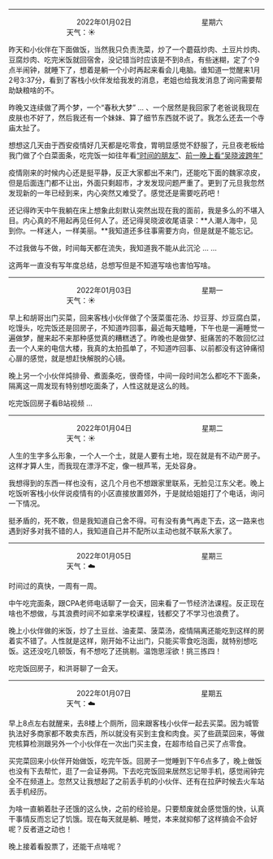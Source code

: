 ***
&nbsp;&nbsp;&nbsp;&nbsp;&nbsp;&nbsp;&nbsp;&nbsp;&nbsp;&nbsp;&nbsp;&nbsp;&nbsp;&nbsp;&nbsp;&nbsp;&nbsp;&nbsp;
&nbsp;&nbsp;&nbsp;&nbsp;&nbsp;&nbsp;&nbsp;&nbsp;&nbsp;&nbsp;&nbsp;&nbsp;&nbsp;&nbsp;           2022年01月02日
&nbsp;&nbsp;&nbsp;&nbsp;&nbsp;&nbsp;&nbsp;&nbsp;&nbsp;&nbsp;&nbsp;&nbsp;&nbsp;&nbsp;&nbsp;&nbsp;&nbsp;&nbsp;
&nbsp;&nbsp;&nbsp;&nbsp;&nbsp;&nbsp;&nbsp;&nbsp;&nbsp;&nbsp;&nbsp;&nbsp;&nbsp;&nbsp;                星期六
&nbsp;&nbsp;&nbsp;&nbsp;&nbsp;&nbsp;&nbsp;&nbsp;&nbsp;&nbsp;&nbsp;&nbsp;&nbsp;&nbsp;&nbsp;&nbsp;&nbsp;&nbsp;
&nbsp;&nbsp;&nbsp;&nbsp;&nbsp;&nbsp;&nbsp;&nbsp;&nbsp;&nbsp;&nbsp;&nbsp;&nbsp;&nbsp;&nbsp;&nbsp;&nbsp;&nbsp;
&nbsp;&nbsp;&nbsp;&nbsp;&nbsp;&nbsp;&nbsp;&nbsp;&nbsp;                                       天气：:sunny: 

昨天和小伙伴在下面做饭，当然我只负责洗菜，炒了一个蘑菇炒肉、土豆片炒肉、豆腐炒肉、吃完米饭就回宿舍，没记错当时应该是不到8点，有些迷糊，定了个9点半闹钟，就睡下了，想着是躺一个小时再起来看会儿电脑。谁知道一觉醒来1月2号3:37分，看到了客栈小伙伴发给我发的消息，老姐也给我发消息了询问需要帮助缺粮啥的不。

昨晚又连续做了两个梦，一个“春秋大梦”	... 、一个居然是我回家了老爸说我现在皮肤也不好了，然后我还有一个妹妹、算了细节东西就不说了。我怎么还去一个寺庙太扯了。

想想这几天由于西安疫情好几天都是吃零食，胃明显感觉不舒服了，元旦夜老板给我门做了个白菜面条，吃完饭一如往年看[“时间的朋友”](频道跨年笔记.md)、[前一晚上看“吴晓波跨年”](频道跨年笔记.md) 

疫情刚来的时候内心还是挺平静，反正大家都出不来门，还能吃下面的魏家凉皮，但是后面连门都不让出，外面只剩超市，才发发现问题严重了。更到了元旦我忽然发现新的一年已经到来，内心突然又难受了。感觉还是需要吃药吧！

还记得昨天中午我躺在床上想象此刻默认突然出现在我的面前，我是多么的不堪入目。内心真的不用起再见任何人了。还记得吴晓波收尾语录：**人潮人海中，见到你。一样迷人，一样美丽。**我知道还多往事需要方向，但是就是不能忘记。

不过我做与不做，时间每天都在流失，我知道我不能从此沉沦 ... ...

这两年一直没有写年度总结，总想写但是不知道写啥也害怕写啥。


***
&nbsp;&nbsp;&nbsp;&nbsp;&nbsp;&nbsp;&nbsp;&nbsp;&nbsp;&nbsp;&nbsp;&nbsp;&nbsp;&nbsp;&nbsp;&nbsp;&nbsp;&nbsp;
&nbsp;&nbsp;&nbsp;&nbsp;&nbsp;&nbsp;&nbsp;&nbsp;&nbsp;&nbsp;&nbsp;&nbsp;&nbsp;&nbsp;           2022年01月03日
&nbsp;&nbsp;&nbsp;&nbsp;&nbsp;&nbsp;&nbsp;&nbsp;&nbsp;&nbsp;&nbsp;&nbsp;&nbsp;&nbsp;&nbsp;&nbsp;&nbsp;&nbsp;
&nbsp;&nbsp;&nbsp;&nbsp;&nbsp;&nbsp;&nbsp;&nbsp;&nbsp;&nbsp;&nbsp;&nbsp;&nbsp;&nbsp;                星期一
&nbsp;&nbsp;&nbsp;&nbsp;&nbsp;&nbsp;&nbsp;&nbsp;&nbsp;&nbsp;&nbsp;&nbsp;&nbsp;&nbsp;&nbsp;&nbsp;&nbsp;&nbsp;
&nbsp;&nbsp;&nbsp;&nbsp;&nbsp;&nbsp;&nbsp;&nbsp;&nbsp;&nbsp;&nbsp;&nbsp;&nbsp;&nbsp;&nbsp;&nbsp;&nbsp;&nbsp;
&nbsp;&nbsp;&nbsp;&nbsp;&nbsp;&nbsp;&nbsp;&nbsp;&nbsp;                                       天气：:sunny: 

早上和胡哥出门买菜，回来客栈小伙伴做了个菠菜蛋花汤、炒豆芽、炒豆腐白菜，吃馒头，吃完饭还是回房子，不知道咋回事，最近每天瞌睡，下午也是一遍睡觉一遍做梦，醒来起不来那种感觉真的糟糕透了。昨晚也是做梦、挺痛苦的不敢回忆过去一个人来的电信大楼，我真的太拍孤单了，不知道咋回事、以前都没有这钟痛彻心扉的感觉，就是想赶快解脱的心镜。

晚上另一个小伙伴炖排骨、煮面条吃，很奇怪，中间一段时间怎么都吃不下面条，隔离这一周发现有特别想吃面条了，人性这就是这么的贱。

吃完饭回房子看B站视频	... 


***
&nbsp;&nbsp;&nbsp;&nbsp;&nbsp;&nbsp;&nbsp;&nbsp;&nbsp;&nbsp;&nbsp;&nbsp;&nbsp;&nbsp;&nbsp;&nbsp;&nbsp;&nbsp;
&nbsp;&nbsp;&nbsp;&nbsp;&nbsp;&nbsp;&nbsp;&nbsp;&nbsp;&nbsp;&nbsp;&nbsp;&nbsp;&nbsp;           2022年01月04日
&nbsp;&nbsp;&nbsp;&nbsp;&nbsp;&nbsp;&nbsp;&nbsp;&nbsp;&nbsp;&nbsp;&nbsp;&nbsp;&nbsp;&nbsp;&nbsp;&nbsp;&nbsp;
&nbsp;&nbsp;&nbsp;&nbsp;&nbsp;&nbsp;&nbsp;&nbsp;&nbsp;&nbsp;&nbsp;&nbsp;&nbsp;&nbsp;                星期二
&nbsp;&nbsp;&nbsp;&nbsp;&nbsp;&nbsp;&nbsp;&nbsp;&nbsp;&nbsp;&nbsp;&nbsp;&nbsp;&nbsp;&nbsp;&nbsp;&nbsp;&nbsp;
&nbsp;&nbsp;&nbsp;&nbsp;&nbsp;&nbsp;&nbsp;&nbsp;&nbsp;&nbsp;&nbsp;&nbsp;&nbsp;&nbsp;&nbsp;&nbsp;&nbsp;&nbsp;
&nbsp;&nbsp;&nbsp;&nbsp;&nbsp;&nbsp;&nbsp;&nbsp;&nbsp;                                       天气：:sunny: 

人生的生字多么形象，一个人一个土，就是人要有土地，现在就是有不动产房子。这样才算人生，而我现在漂浮不定，像一根芦苇，无处容身。

我想得到的东西一样也没有，这几个月也不想跟家里联系，无脸见江东父老。晚上吃饭听客栈小伙伴说疫情有的小区直接放置郊外，于是就给姐姐打了个电话，询问一下情况。

挺矛盾的，死不敢，但是我知道自己舍不得。可有没有勇气再走下去，这一路来也遇到好多对我不错的人，我知道自己并不配所以主动也就不联系大家了。


***
&nbsp;&nbsp;&nbsp;&nbsp;&nbsp;&nbsp;&nbsp;&nbsp;&nbsp;&nbsp;&nbsp;&nbsp;&nbsp;&nbsp;&nbsp;&nbsp;&nbsp;&nbsp;
&nbsp;&nbsp;&nbsp;&nbsp;&nbsp;&nbsp;&nbsp;&nbsp;&nbsp;&nbsp;&nbsp;&nbsp;&nbsp;&nbsp;           2022年01月05日
&nbsp;&nbsp;&nbsp;&nbsp;&nbsp;&nbsp;&nbsp;&nbsp;&nbsp;&nbsp;&nbsp;&nbsp;&nbsp;&nbsp;&nbsp;&nbsp;&nbsp;&nbsp;
&nbsp;&nbsp;&nbsp;&nbsp;&nbsp;&nbsp;&nbsp;&nbsp;&nbsp;&nbsp;&nbsp;&nbsp;&nbsp;&nbsp;                星期三
&nbsp;&nbsp;&nbsp;&nbsp;&nbsp;&nbsp;&nbsp;&nbsp;&nbsp;&nbsp;&nbsp;&nbsp;&nbsp;&nbsp;&nbsp;&nbsp;&nbsp;&nbsp;
&nbsp;&nbsp;&nbsp;&nbsp;&nbsp;&nbsp;&nbsp;&nbsp;&nbsp;&nbsp;&nbsp;&nbsp;&nbsp;&nbsp;&nbsp;&nbsp;&nbsp;&nbsp;
&nbsp;&nbsp;&nbsp;&nbsp;&nbsp;&nbsp;&nbsp;&nbsp;&nbsp;                                       天气：:cloud:

时间过的真快，一周有一周。

中午吃完面条，跟CPA老师电话聊了一会天，回来看了一节经济法课程。反正现在啥也不想做，与其浪费时间不如拿来学校课程，钱都交了不学习也浪费了。

晚上小伙伴做的米饭，炒了土豆丝、油麦菜、菠菜汤，疫情隔离还能吃到这样的房着实不错了。人性就是这样，刚开始不让出门，只能买零食吃泡面，就特别想吃饭。这还没吃几顿饭，有不想吃了还挑剔。温饱思淫欲！挑三拣四！

吃完饭回房子，和洪哥聊了一会天。


***
&nbsp;&nbsp;&nbsp;&nbsp;&nbsp;&nbsp;&nbsp;&nbsp;&nbsp;&nbsp;&nbsp;&nbsp;&nbsp;&nbsp;&nbsp;&nbsp;&nbsp;&nbsp;
&nbsp;&nbsp;&nbsp;&nbsp;&nbsp;&nbsp;&nbsp;&nbsp;&nbsp;&nbsp;&nbsp;&nbsp;&nbsp;&nbsp;           2022年01月07日
&nbsp;&nbsp;&nbsp;&nbsp;&nbsp;&nbsp;&nbsp;&nbsp;&nbsp;&nbsp;&nbsp;&nbsp;&nbsp;&nbsp;&nbsp;&nbsp;&nbsp;&nbsp;
&nbsp;&nbsp;&nbsp;&nbsp;&nbsp;&nbsp;&nbsp;&nbsp;&nbsp;&nbsp;&nbsp;&nbsp;&nbsp;&nbsp;                星期五
&nbsp;&nbsp;&nbsp;&nbsp;&nbsp;&nbsp;&nbsp;&nbsp;&nbsp;&nbsp;&nbsp;&nbsp;&nbsp;&nbsp;&nbsp;&nbsp;&nbsp;&nbsp;
&nbsp;&nbsp;&nbsp;&nbsp;&nbsp;&nbsp;&nbsp;&nbsp;&nbsp;&nbsp;&nbsp;&nbsp;&nbsp;&nbsp;&nbsp;&nbsp;&nbsp;&nbsp;
&nbsp;&nbsp;&nbsp;&nbsp;&nbsp;&nbsp;&nbsp;&nbsp;&nbsp;                                       天气：:cloud:

早上8点左右就醒来，去8楼上个厕所，回来跟客栈小伙伴一起去买菜。因为城管执法好多商家都不敢卖东西，所以就没有买到主食和肉食。买了些蔬菜回来，等做完核算检测跟另外一个小伙伴在一次出门买主食，在超市给自己买了点零食。

买完菜回来小伙伴开始做饭，吃完午饭。回房子一觉睡到下午6点多了，晚上做饭也没有下去帮忙，逛了一会证券网。下去吃完饭回来居然忘记带手机，感觉闹钟完全不在频道上。忽然又让我想起了之前丢手机的小伙伴、还有在拉萨时候去火车站丢手机经历。

为啥一直躺着肚子还饿的这么快，之前的经验是。只要颓废就会感觉饿的快，认真干事情反而忘记了饥饿。现在每天就是躺、睡觉，本来就抑郁了这样搞会不会好呢？反者道之动也！

晚上接着看股票了，还能干点啥呢？



























